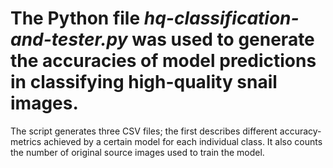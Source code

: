 # The Python file _hq-classification-and-tester.py_ was used to generate the accuracies of model predictions in classifying high-quality snail images. 

The script generates three CSV files; the first describes different accuracy-metrics achieved by a certain model for each individual class. It also counts the number of original source images used to train the model. 
